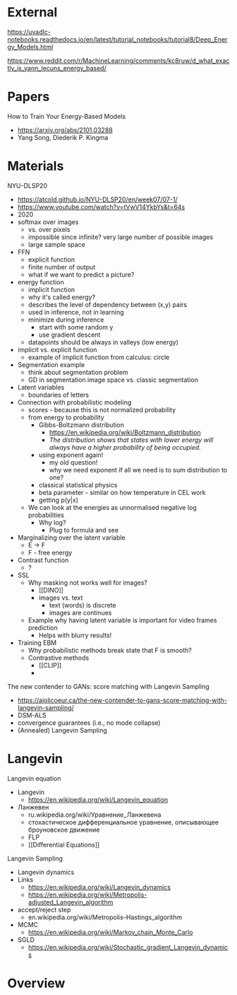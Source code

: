 

# External

https://uvadlc-notebooks.readthedocs.io/en/latest/tutorial_notebooks/tutorial8/Deep_Energy_Models.html


https://www.reddit.com/r/MachineLearning/comments/kc8ruw/d_what_exactly_is_yann_lecuns_energy_based/

# Papers

How to Train Your Energy-Based Models
- https://arxiv.org/abs/2101.03288
- Yang Song, Diederik P. Kingma

# Materials

NYU-DLSP20
- https://atcold.github.io/NYU-DLSP20/en/week07/07-1/
- https://www.youtube.com/watch?v=tVwV14YkbYs&t=64s
- 2020
- softmax over images
	- vs. over pixels
	- impossible since infinite? very large number of possible images
	- large sample space
- FFN
	- explicit function
	- finite number of output
	- what if we want to predict a picture?
- energy function
	- implicit function
	- why it's called energy?
	- describes the level of dependency between (x,y) pairs
	- used in inference, not in learning
	- minimize during inference
		- start with some random y
		- use gradient descent
	- datapoints should be always in valleys (low energy)
- implicit vs. explicit function
	- example of implicit function from calculus: circle
- Segmentation example
	- think about segmentation problem
	- GD in segmentation image space vs. classic segmentation
- Latent variables
	- boundaries of letters
- Connection with probabilistic modeling
	- scores - because this is not normalized probability
	- from energy to probability
		- Gibbs-Boltzmann distribution
			- https://en.wikipedia.org/wiki/Boltzmann_distribution
			- *The distribution shows that states with lower energy will always have a higher probability of being occupied.*
		- using exponent again!
			- my old question!
			- why we need exponent if all we need is to sum distribution to one?
		- classical statistical physics
		- beta parameter - similar on how temperature in CEL work
		- getting p(y|x)
	- We can look at the energies as unnormalised negative log probabilities
		- Why log?
			- Plug to formula and see
- Marginalizing over the latent variable
	- E -> F
	- F - free energy
- Contrast function
	- ?
- SSL
	- Why masking not works well for images?
		- [[DINO]]
		- images vs. text
			- text (words) is discrete
			- images are continues
	- Example why having latent variable is important for video frames prediction
		- Helps with blurry results!
- Training EBM
	- Why probabilistic methods break state that F is smooth?
	- Contrastive methods
		- [[CLIP]]
		- 


The new contender to GANs: score matching with Langevin Sampling
- https://ajolicoeur.ca/the-new-contender-to-gans-score-matching-with-langevin-sampling/
- DSM-ALS
- convergence guarantees (i.e., no mode collapse)
- (Annealed) Langevin Sampling

# Langevin


Langevin equation
- Langevin
	- https://en.wikipedia.org/wiki/Langevin_equation
- Ланжевен
	- ru.wikipedia.org/wiki/Уравнение_Ланжевена
	- стохастическое дифференциальное уравнение, описывающее броуновское движение
	- FLP
	- [[Differential Equations]]


Langevin Sampling
- Langevin dynamics
- Links
	- https://en.wikipedia.org/wiki/Langevin_dynamics
	- https://en.wikipedia.org/wiki/Metropolis-adjusted_Langevin_algorithm
- accept/reject step
	- en.wikipedia.org/wiki/Metropolis–Hastings_algorithm
- MCMC
	- https://en.wikipedia.org/wiki/Markov_chain_Monte_Carlo
- SGLD
	- https://en.wikipedia.org/wiki/Stochastic_gradient_Langevin_dynamics

# Overview


